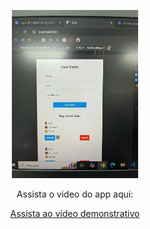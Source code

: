 <p align="center">
  <a href="https://youtube.com/shorts/aoYoO1a_NrE?feature=share" target="_blank">
    <img src="https://github.com/leonfagundes27/Assets/blob/main/Images/api-restful-funcional.jpeg?raw=true" width="40%" alt="API RESTful Funcional" />
  </a>
</p>

<p align="center">Assista o video do app aqui:</p>
<p align="center">
  <a href="https://youtube.com/shorts/aoYoO1a_NrE?feature=share" target="_blank">Assista ao vídeo demonstrativo</a>
</p>
